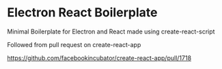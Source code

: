 # Electron React Boilerplate
Minimal Boilerplate for Electron and React made using create-react-script


Followed from pull request on create-react-app

https://github.com/facebookincubator/create-react-app/pull/1718
